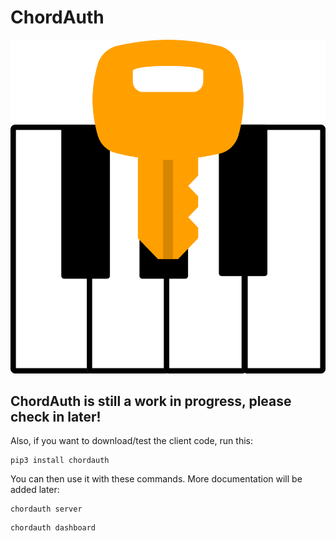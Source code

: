 # ChordAuth
![ChordAuth Logo](https://raw.githubusercontent.com/SeafoodStudios/ChordAuth/main/resources/logo.png)
## ChordAuth is still a work in progress, please check in later!
Also, if you want to download/test the client code, run this:
```
pip3 install chordauth
```
You can then use it with these commands. More documentation will be added later:
```
chordauth server
```
```
chordauth dashboard
```

